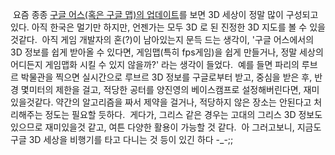  요즘 종종 [구글 어스(혹은 구글 맵)의 업데이트](http://sketchupdate.blogspot.com/2009/11/explore-valencia-in-3d.html?utm_source=feedburner&utm_medium=feed&utm_campaign=Feed%3A+OfficialGoogleSketchupBlog+%28Official+Google+SketchUp+Blog%29&utm_content=Google+Reader "[http://sketchupdate.blogspot.com/2009/11/explore-valencia-in-3d.html?utm_source=feedburner&utm_medium=feed&utm_campaign=Feed%3A+OfficialGoogleSketchupBlog+%28Official+Google+SketchUp+Blog%29&utm_content=Google+Reader]로 이동합니다.")를 보면 3D 세상이 정말 많이 구성되고 있다. 아직 한국은 멀기만 하지만, 언젠가는 모두 3D 로 된 진정한 3D 지도를 볼 수 있을것같다.
 아직 게임 개발자의 혼(?)이 남아있는지 문득 드는 생각이, '구글 어스에서의 3D 정보를 쉽게 받아올 수 있다면, 게임맵(특히 fps게임)을 쉽게 만들거나, 정말 세상의 어디든지 게임맵화 시킬 수 있지 않을까?' 라는 생각이 들었다.
 예를 들면 파리의 루브르 박물관을 찍으면 실시간으로 루브르 3D 정보를 구글로부터 받고, 중심을 받은 후, 반경 몇미터의 제한을 걸고, 적당한 공터를 양진영의 베이스캠프로 설정해버린다면, 재미있을것같다. 약간의 알고리즘을 짜서 제약을 걸거나, 적당하지 않은 장소는 안된다고 처리해주는 정도는 필요할 듯하다.
 게다가, 그리스 같은 경우는 고대의 그리스 3D 정보도 있으므로 재미있을것 같고, 여튼 다양한 활용이 가능할 것 같다.
 아 그러고보니, 지금도 구글 3D 세상을 비행기를 타고 다니는 것 등이 있긴 하다 -\_-;;

